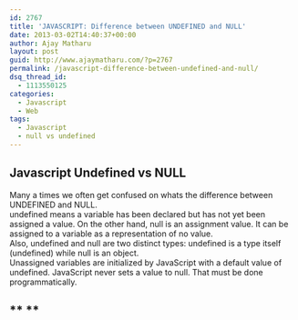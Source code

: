 ```yaml
---
id: 2767
title: 'JAVASCRIPT: Difference between UNDEFINED and NULL'
date: 2013-03-02T14:40:37+00:00
author: Ajay Matharu
layout: post
guid: http://www.ajaymatharu.com/?p=2767
permalink: /javascript-difference-between-undefined-and-null/
dsq_thread_id:
  - 1113550125
categories:
  - Javascript
  - Web
tags:
  - Javascript
  - null vs undefined
---
```

## **Javascript Undefined vs NULL**

<div>
  Many a times we often get confused on whats the difference between UNDEFINED and NULL.
</div>

<div>
</div>

<div>
  undefined means a variable has been declared but has not yet been assigned a value. On the other hand, null is an assignment value. It can be assigned to a variable as a representation of no value.
</div>

<div>
  Also, undefined and null are two distinct types: undefined is a type itself (undefined) while null is an object.
</div>

<div>
</div>

<div>
  Unassigned variables are initialized by JavaScript with a default value of undefined. JavaScript never sets a value to null. That must be done programmatically.
</div>

## ** **